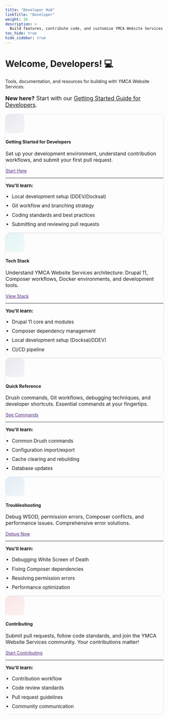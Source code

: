 ```yaml
---
title: "Developer Hub"
linkTitle: "Developer"
weight: 16
description: >
  Build features, contribute code, and customize YMCA Website Services.
toc_hide: true
hide_sidebar: true
---
```


<div class="text-center mb-5 mt-4">
  <h1 class="display-4 mb-3">Welcome, Developers! 💻</h1>
  <p class="lead">Tools, documentation, and resources for building with YMCA Website Services.</p>
  <p style="font-size: 1.125rem;"><strong>New here?</strong> Start with our <a href="/docs/developer/getting-started/">Getting Started Guide for Developers</a>.</p>
</div>

<div class="row row-cols-1 row-cols-md-2 g-4 mt-4">
  <!-- Card 1: Getting Started -->
  <div class="col">
    <div class="card h-100 shadow-sm border-0 hover-lift persona-topic-card">
      <div class="card-body p-4">
        <div class="d-flex align-items-start mb-3">
          <div class="card-icon-small me-3" style="background: linear-gradient(135deg, rgba(88, 44, 131, 0.1), rgba(88, 44, 131, 0.05));">
            <i class="fas fa-rocket fa-2x" style="color: var(--ymca-purple);"></i>
          </div>
          <div class="flex-grow-1">
            <h4 class="card-title mb-2">Getting Started for Developers</h4>
            <p class="card-text text-muted mb-3" style="font-size: 1rem;">
              Set up your development environment, understand contribution workflows, and submit your first pull request.
            </p>
          </div>
        </div>
        <div class="mt-auto">
          <a href="/docs/developer/getting-started/" class="btn btn-outline-success btn-sm w-100">
            Start Here <i class="fas fa-arrow-right ms-2"></i>
          </a>
        </div>
        <hr class="my-3">
        <div class="text-muted" style="font-size: 0.95rem;">
          <strong>You'll learn:</strong>
          <ul class="mb-0 mt-2">
            <li>Local development setup (DDEV/Docksal)</li>
            <li>Git workflow and branching strategy</li>
            <li>Coding standards and best practices</li>
            <li>Submitting and reviewing pull requests</li>
          </ul>
        </div>
      </div>
    </div>
  </div>

  <!-- Card 2: Tech Stack -->
  <div class="col">
    <div class="card h-100 shadow-sm border-0 hover-lift persona-topic-card">
      <div class="card-body p-4">
        <div class="d-flex align-items-start mb-3">
          <div class="card-icon-small me-3" style="background: linear-gradient(135deg, rgba(0, 167, 157, 0.1), rgba(0, 167, 157, 0.05));">
            <i class="fas fa-cogs fa-2x" style="color: var(--ymca-teal);"></i>
          </div>
          <div class="flex-grow-1">
            <h4 class="card-title mb-2">Tech Stack</h4>
            <p class="card-text text-muted mb-3" style="font-size: 1rem;">
              Understand YMCA Website Services architecture: Drupal 11, Composer workflows, Docker environments, and development tools.
            </p>
          </div>
        </div>
        <div class="mt-auto">
          <a href="/docs/development/Open-Y-technology-pipeline/" class="btn btn-outline-success btn-sm w-100">
            View Stack <i class="fas fa-arrow-right ms-2"></i>
          </a>
        </div>
        <hr class="my-3">
        <div class="text-muted" style="font-size: 0.95rem;">
          <strong>You'll learn:</strong>
          <ul class="mb-0 mt-2">
            <li>Drupal 11 core and modules</li>
            <li>Composer dependency management</li>
            <li>Local development setup (Docksal/DDEV)</li>
            <li>CI/CD pipeline</li>
          </ul>
        </div>
      </div>
    </div>
  </div>

  <!-- Card 2: Quick Reference -->
  <div class="col">
    <div class="card h-100 shadow-sm border-0 hover-lift persona-topic-card">
      <div class="card-body p-4">
        <div class="d-flex align-items-start mb-3">
          <div class="card-icon-small me-3" style="background: linear-gradient(135deg, rgba(88, 44, 131, 0.1), rgba(88, 44, 131, 0.05));">
            <i class="fas fa-terminal fa-2x" style="color: var(--ymca-purple);"></i>
          </div>
          <div class="flex-grow-1">
            <h4 class="card-title mb-2">Quick Reference</h4>
            <p class="card-text text-muted mb-3" style="font-size: 1rem;">
              Drush commands, Git workflows, debugging techniques, and developer shortcuts. Essential commands at your fingertips.
            </p>
          </div>
        </div>
        <div class="mt-auto">
          <a href="/docs/quick-reference/" class="btn btn-outline-success btn-sm w-100">
            See Commands <i class="fas fa-arrow-right ms-2"></i>
          </a>
        </div>
        <hr class="my-3">
        <div class="text-muted" style="font-size: 0.95rem;">
          <strong>You'll learn:</strong>
          <ul class="mb-0 mt-2">
            <li>Common Drush commands</li>
            <li>Configuration import/export</li>
            <li>Cache clearing and rebuilding</li>
            <li>Database updates</li>
          </ul>
        </div>
      </div>
    </div>
  </div>

  <!-- Card 3: Troubleshooting -->
  <div class="col">
    <div class="card h-100 shadow-sm border-0 hover-lift persona-topic-card">
      <div class="card-body p-4">
        <div class="d-flex align-items-start mb-3">
          <div class="card-icon-small me-3" style="background: linear-gradient(135deg, rgba(0, 96, 175, 0.1), rgba(0, 96, 175, 0.05));">
            <i class="fas fa-bug fa-2x" style="color: var(--ymca-blue);"></i>
          </div>
          <div class="flex-grow-1">
            <h4 class="card-title mb-2">Troubleshooting</h4>
            <p class="card-text text-muted mb-3" style="font-size: 1rem;">
              Debug WSOD, permission errors, Composer conflicts, and performance issues. Comprehensive error solutions.
            </p>
          </div>
        </div>
        <div class="mt-auto">
          <a href="/docs/troubleshooting/" class="btn btn-outline-success btn-sm w-100">
            Debug Now <i class="fas fa-arrow-right ms-2"></i>
          </a>
        </div>
        <hr class="my-3">
        <div class="text-muted" style="font-size: 0.95rem;">
          <strong>You'll learn:</strong>
          <ul class="mb-0 mt-2">
            <li>Debugging White Screen of Death</li>
            <li>Fixing Composer dependencies</li>
            <li>Resolving permission errors</li>
            <li>Performance optimization</li>
          </ul>
        </div>
      </div>
    </div>
  </div>

  <!-- Card 4: Contributing -->
  <div class="col">
    <div class="card h-100 shadow-sm border-0 hover-lift persona-topic-card">
      <div class="card-body p-4">
        <div class="d-flex align-items-start mb-3">
          <div class="card-icon-small me-3" style="background: linear-gradient(135deg, rgba(227, 30, 36, 0.1), rgba(227, 30, 36, 0.05));">
            <i class="fas fa-code-branch fa-2x" style="color: var(--ymca-red);"></i>
          </div>
          <div class="flex-grow-1">
            <h4 class="card-title mb-2">Contributing</h4>
            <p class="card-text text-muted mb-3" style="font-size: 1rem;">
              Submit pull requests, follow code standards, and join the YMCA Website Services community. Your contributions matter!
            </p>
          </div>
        </div>
        <div class="mt-auto">
          <a href="/docs/contribution-guidelines/" class="btn btn-outline-success btn-sm w-100">
            Start Contributing <i class="fas fa-arrow-right ms-2"></i>
          </a>
        </div>
        <hr class="my-3">
        <div class="text-muted" style="font-size: 0.95rem;">
          <strong>You'll learn:</strong>
          <ul class="mb-0 mt-2">
            <li>Contribution workflow</li>
            <li>Code review standards</li>
            <li>Pull request guidelines</li>
            <li>Community communication</li>
          </ul>
        </div>
      </div>
    </div>
  </div>
</div>

<style>
/* Hide sidebar and center content on persona landing pages */
.td-sidebar {
  display: none !important;
}

.td-sidebar-toc {
  display: none !important;
}

.td-main {
  max-width: 100% !important;
  padding: 0 !important;
}

/* Fix breadcrumbs hidden under navbar */
.td-breadcrumbs {
  padding-top: 80px !important;
}

/* Override Bootstrap column classes to center main content */
main[role="main"] {
  max-width: 1200px !important;
  margin: 0 auto !important;
  padding: 2rem 1.5rem !important;
  flex: 0 0 100% !important;
  width: 100% !important;
}

.td-content {
  max-width: 100% !important;
  margin: 0 !important;
}

:root {
  --ymca-teal: #00A79D;
  --ymca-purple: #582C83;
  --ymca-blue: #0060AF;
  --ymca-red: #E31E24;
  --ymca-yellow: #FDB912;
}

.persona-topic-card {
  border-radius: 16px;
  border: 1px solid rgba(0, 0, 0, 0.1);
  transition: all 0.3s cubic-bezier(0.4, 0, 0.2, 1);
}

.persona-topic-card:hover {
  transform: translateY(-4px);
  box-shadow: 0 12px 24px rgba(88, 44, 131, 0.15) !important;
  border-color: var(--ymca-purple);
}

.card-icon-small {
  width: 60px;
  height: 60px;
  border-radius: 12px;
  display: flex;
  align-items: center;
  justify-content: center;
  flex-shrink: 0;
}

.persona-topic-card .btn-outline-success {
  border-color: var(--ymca-purple);
  color: var(--ymca-purple);
  transition: all 0.2s ease-in-out;
}

.persona-topic-card .btn-outline-success:hover {
  background-color: var(--ymca-purple);
  border-color: var(--ymca-purple);
  color: white;
  transform: translateX(4px);
}

.persona-topic-card ul {
  padding-left: 1.25rem;
}

.persona-topic-card ul li {
  margin-bottom: 0.5rem;
  line-height: 1.4;
}
</style>
